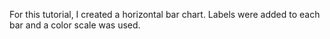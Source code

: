 For this tutorial, I created a horizontal bar chart. 
Labels were added to each bar and a color scale was used. 
  
